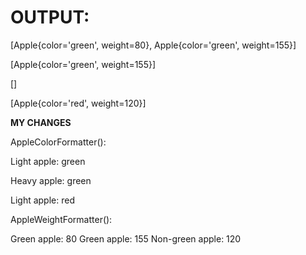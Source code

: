 # OUTPUT:

[Apple{color='green', weight=80}, Apple{color='green', weight=155}]

[Apple{color='green', weight=155}]

[]

[Apple{color='red', weight=120}]


**MY CHANGES**

AppleColorFormatter(): 

Light apple: green

Heavy apple: green

Light apple: red

AppleWeightFormatter(): 

Green apple: 80
Green apple: 155
Non-green apple: 120

